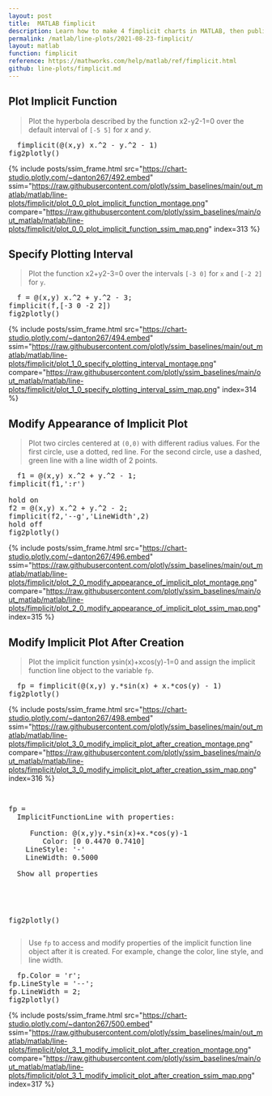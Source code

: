 ```yaml
---
layout: post
title:  MATLAB fimplicit
description: Learn how to make 4 fimplicit charts in MATLAB, then publish them to the Web with Plotly.
permalink: /matlab/line-plots/2021-08-23-fimplicit/
layout: matlab
function: fimplicit
reference: https://mathworks.com/help/matlab/ref/fimplicit.html
github: line-plots/fimplicit.md
---
```


## Plot Implicit Function

> Plot the hyperbola described by the function x2-y2-1=0 over the default interval of `[-5 5]` for *x* and *y*.

<pre class="mcode">
  fimplicit(@(x,y) x.^2 - y.^2 - 1)
fig2plotly()
</pre>

{% include posts/ssim_frame.html 
  src="https://chart-studio.plotly.com/~danton267/492.embed" 
  ssim="https://raw.githubusercontent.com/plotly/ssim_baselines/main/out_matlab/matlab/line-plots/fimplicit/plot_0_0_plot_implicit_function_montage.png" 
  compare="https://raw.githubusercontent.com/plotly/ssim_baselines/main/out_matlab/matlab/line-plots/fimplicit/plot_0_0_plot_implicit_function_ssim_map.png" 
  index=313
%}



<!--------------------- EXAMPLE BREAK ------------------------->

## Specify Plotting Interval

> Plot the function x2+y2-3=0 over the intervals `[-3 0]` for `x` and `[-2 2]` for `y`.

<pre class="mcode">
  f = @(x,y) x.^2 + y.^2 - 3;
fimplicit(f,[-3 0 -2 2])
fig2plotly()
</pre>

{% include posts/ssim_frame.html 
  src="https://chart-studio.plotly.com/~danton267/494.embed" 
  ssim="https://raw.githubusercontent.com/plotly/ssim_baselines/main/out_matlab/matlab/line-plots/fimplicit/plot_1_0_specify_plotting_interval_montage.png" 
  compare="https://raw.githubusercontent.com/plotly/ssim_baselines/main/out_matlab/matlab/line-plots/fimplicit/plot_1_0_specify_plotting_interval_ssim_map.png" 
  index=314
%}



<!--------------------- EXAMPLE BREAK ------------------------->

## Modify Appearance of Implicit Plot

> Plot two circles centered at `(0,0)` with different radius values. For the first circle, use a dotted, red line. For the second circle, use a dashed, green line with a line width of 2 points.

<pre class="mcode">
  f1 = @(x,y) x.^2 + y.^2 - 1;
fimplicit(f1,':r')

hold on
f2 = @(x,y) x.^2 + y.^2 - 2;
fimplicit(f2,'--g','LineWidth',2)
hold off
fig2plotly()
</pre>

{% include posts/ssim_frame.html 
  src="https://chart-studio.plotly.com/~danton267/496.embed" 
  ssim="https://raw.githubusercontent.com/plotly/ssim_baselines/main/out_matlab/matlab/line-plots/fimplicit/plot_2_0_modify_appearance_of_implicit_plot_montage.png" 
  compare="https://raw.githubusercontent.com/plotly/ssim_baselines/main/out_matlab/matlab/line-plots/fimplicit/plot_2_0_modify_appearance_of_implicit_plot_ssim_map.png" 
  index=315
%}



<!--------------------- EXAMPLE BREAK ------------------------->

## Modify Implicit Plot After Creation

> Plot the implicit function ysin(x)+xcos(y)-1=0 and assign the implicit function line object to the variable `fp`.

<pre class="mcode">
  fp = fimplicit(@(x,y) y.*sin(x) + x.*cos(y) - 1)
fig2plotly()
</pre>

{% include posts/ssim_frame.html 
  src="https://chart-studio.plotly.com/~danton267/498.embed" 
  ssim="https://raw.githubusercontent.com/plotly/ssim_baselines/main/out_matlab/matlab/line-plots/fimplicit/plot_3_0_modify_implicit_plot_after_creation_montage.png" 
  compare="https://raw.githubusercontent.com/plotly/ssim_baselines/main/out_matlab/matlab/line-plots/fimplicit/plot_3_0_modify_implicit_plot_after_creation_ssim_map.png" 
  index=316
%}

<pre class="mcode">
  <div class="codeoutput"><pre>fp = 
  ImplicitFunctionLine with properties:

     Function: @(x,y)y.*sin(x)+x.*cos(y)-1
        Color: [0 0.4470 0.7410]
    LineStyle: '-'
    LineWidth: 0.5000

  Show all properties

</pre></div>
fig2plotly()
</pre>

> Use `fp` to access and modify properties of the implicit function line object after it is created. For example, change the color, line style, and line width.

<pre class="mcode">
  fp.Color = 'r';
fp.LineStyle = '--';
fp.LineWidth = 2;
fig2plotly()
</pre>

{% include posts/ssim_frame.html 
  src="https://chart-studio.plotly.com/~danton267/500.embed" 
  ssim="https://raw.githubusercontent.com/plotly/ssim_baselines/main/out_matlab/matlab/line-plots/fimplicit/plot_3_1_modify_implicit_plot_after_creation_montage.png" 
  compare="https://raw.githubusercontent.com/plotly/ssim_baselines/main/out_matlab/matlab/line-plots/fimplicit/plot_3_1_modify_implicit_plot_after_creation_ssim_map.png" 
  index=317
%}



<!--------------------- EXAMPLE BREAK ------------------------->

